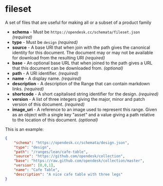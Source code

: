 # fileset

A set of files that are useful for making all or a subset of a product family


+ **schema** - Must be ```https://opendesk.cc/schemata/fileset.json``` *(required)*
+ **type** - Must be ```design``` *(required)*
+ **source** - A base URI that when join with the path gives the canonical identity for this document. The document may or may not be available for download from the resulting URI  *(required)*
+ **base** - An optional base URL that when joined to the path gives a URL that this document can be downloaded from. *(optional)*
+ **path** - A URI identifier. *(required)*
+ **name** - A display name. *(required)*
+ **description** - A description of the Range that can contain markdown links. *(required)*
+ **shortcode** - A short capitalised string identifier for the design. *(required)*
+ **version** - A list of three integers giving the major, minor and patch version of this document. *(required)*
+ **image_uri** - A reference to an image used to represent this range. Given as an object with a single key "asset" and a value giving a path relative to the location of this document. *(optional)*

This is an example:

```json
{
    "schema": "https://opendesk.cc/schemata/design.json",
    "type": "design",
    "path": "/ranges/lean/cafe-table",
    "source": "https://github.com/opendesk/collection",
    "base": "https://raw.github.com/opendesk/collection/master",
    "version": [0,0,1],
    "name": "Cafe Table",
    "description": "A nice cafe table with three legs"
}
```




